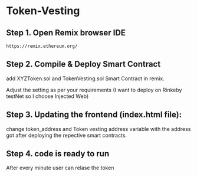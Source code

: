 # Token-Vesting

## Step 1. Open Remix browser IDE
`https://remix.ethereum.org/`

## Step 2. Compile & Deploy Smart Contract
add XYZToken.sol and TokenVesting.sol Smart Contract in remix.

Adjust the setting as per your requirements (I want to deploy on Rinkeby testNet so I choose Injected Web) 

## Step 3. Updating the frontend (index.html file):
change token_address and Token vesting address variable with the address got after deploying the repective smart contracts.

## Step 4. code is ready to run
After every minute user can relase the token
